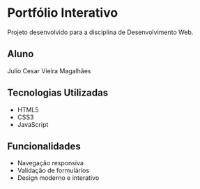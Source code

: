 # Portfólio Interativo

Projeto desenvolvido para a disciplina de Desenvolvimento Web.

## Aluno
Julio Cesar Vieira Magalhães

## Tecnologias Utilizadas
- HTML5
- CSS3
- JavaScript

## Funcionalidades
- Navegação responsiva
- Validação de formulários
- Design moderno e interativo
